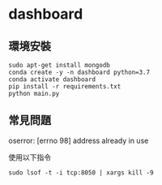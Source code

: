 # dashboard
## 環境安裝
```
sudo apt-get install mongodb
conda create -y -n dashboard python=3.7
conda activate dashboard
pip install -r requirements.txt
python main.py
```

## 常見問題
oserror: [errno 98] address already in use

使用以下指令
```
sudo lsof -t -i tcp:8050 | xargs kill -9
```
